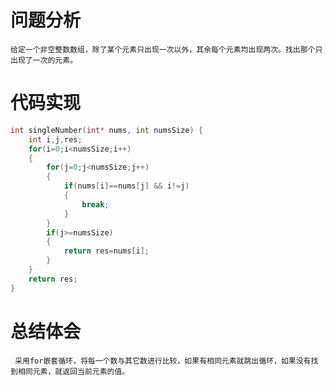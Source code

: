 # 问题分析 #

    给定一个非空整数数组，除了某个元素只出现一次以外，其余每个元素均出现两次。找出那个只出现了一次的元素。


# 代码实现 #
```C
int singleNumber(int* nums, int numsSize) {
    int i,j,res;
    for(i=0;i<numsSize;i++)
    {
        for(j=0;j<numsSize;j++)
        {
            if(nums[i]==nums[j] && i!=j)
            {
                break;
            }
        }
        if(j>=numsSize)
        {
            return res=nums[i];
        }
    }
    return res;
}
```
# 总结体会 #
     采用for嵌套循环，将每一个数与其它数进行比较，如果有相同元素就跳出循环，如果没有找到相同元素，就返回当前元素的值。  